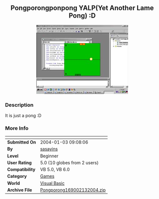 ﻿<div align="center">

## Pongporongponpong YALP\(Yet Another Lame Pong\) :D

<img src="PIC2004131316298278.jpg">
</div>

### Description

It is just a pong :D
 
### More Info
 


<span>             |<span>
---                |---
**Submitted On**   |2004-01-03 09:08:06
**By**             |[sasayins](https://github.com/Planet-Source-Code/PSCIndex/blob/master/ByAuthor/sasayins.md)
**Level**          |Beginner
**User Rating**    |5.0 (10 globes from 2 users)
**Compatibility**  |VB 5\.0, VB 6\.0
**Category**       |[Games](https://github.com/Planet-Source-Code/PSCIndex/blob/master/ByCategory/games__1-38.md)
**World**          |[Visual Basic](https://github.com/Planet-Source-Code/PSCIndex/blob/master/ByWorld/visual-basic.md)
**Archive File**   |[Pongporong169002132004\.zip](https://github.com/Planet-Source-Code/sasayins-pongporongponpong-yalp-yet-another-lame-pong-d__1-50759/archive/master.zip)








